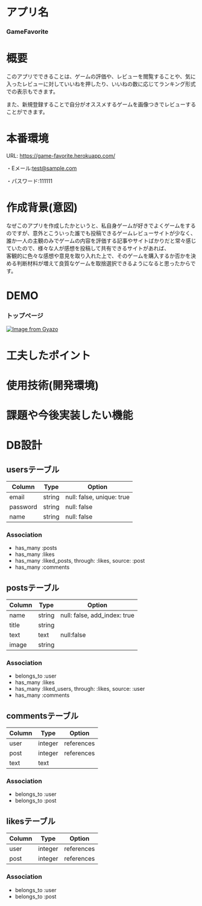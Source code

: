 # アプリ名
### GameFavorite

# 概要
このアプリでできることは、ゲームの評価や、レビューを閲覧することや、気に入ったレビューに対していいねを押したり、いいねの数に応じてランキング形式での表示もできます。

また、新規登録することで自分がオススメするゲームを画像つきでレビューすることができます。

# 本番環境
URL: https://game-favorite.herokuapp.com/

・Eメール:test@sample.com

・パスワード:111111

# 作成背景(意図)
なぜこのアプリを作成したかというと、私自身ゲームが好きでよくゲームをするのですが、意外とこういった誰でも投稿できるゲームレビューサイトが少なく、  
誰か一人の主観のみでゲームの内容を評価する記事やサイトばかりだと常々感じていたので、様々な人が感想を投稿して共有できるサイトがあれば、  
客観的に色々な感想や意見を取り入れた上で、そのゲームを購入するか否かを決める判断材料が増えて良質なゲームを取捨選択できるようになると思ったからです。


# DEMO
### トップページ

[![Image from Gyazo](https://i.gyazo.com/f8815f398c201c8b512dbd7f8411daa7.png)](https://gyazo.com/f8815f398c201c8b512dbd7f8411daa7)


# 工夫したポイント


# 使用技術(開発環境)


# 課題や今後実装したい機能


# DB設計
## usersテーブル
|Column|Type|Option|
|------|----|------|
|email|string|null: false, unique: true|
|password|string|null: false|
|name|string|null: false|
### Association
- has_many :posts
- has_many :likes
- has_many :liked_posts, through: :likes, source: :post
- has_many :comments

## postsテーブル
|Column|Type|Option|
|------|----|------|
|name|string|null: false, add_index: true|
|title|string||
|text|text|null:false|
|image|string||
### Association
- belongs_to :user
- has_many :likes
- has_many :liked_users, through: :likes, source: :user
- has_many :comments

## commentsテーブル
|Column|Type|Option|
|------|----|------|
|user|integer|references|null: false, foreign_key: true|
|post|integer|references|null: false, foreign_key: true|
|text|text||
### Association
- belongs_to :user
- belongs_to :post

## likesテーブル
|Column|Type|Option|
|------|----|------|
|user|integer|references|null: false, foreign_key: true|
|post|integer|references|null: false, foreign_key: true|
### Association
- belongs_to :user
- belongs_to :post
